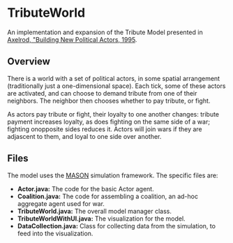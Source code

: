TributeWorld
============

An implementation and expansion of the Tribute Model presented in [Axelrod, "Building New Political Actors, 1995](http://www-personal.umich.edu/~axe/research/Building.pdf).

## Overview

There is a world with a set of political actors, in some spatial arrangement (traditionally just a one-dimensional space). Each tick, some of these actors are activated, and can choose to demand tribute from one of their neighbors. The neighbor then chooses whether to pay tribute, or fight. 

As actors pay tribute or fight, their loyalty to one another changes: tribute payment increases loyalty, as does fighting on the same side of a war; fighting onopposite sides reduces it. Actors will join wars if they are adjascent to them, and loyal to one side over another.

## Files
The model uses the [MASON](http://cs.gmu.edu/~eclab/projects/mason/) simulation framework. The specific files are:

* **Actor.java:** The code for the basic Actor agent.
* **Coalition.java:** The code for assembling a coalition, an ad-hoc aggregate agent used for war.
* **TributeWorld.java:** The overall model manager class.
* **TributeWorldWithUI.java:** The visualization for the model.
* **DataCollection.java:** Class for collecting data from the simulation, to feed into the visualization.

